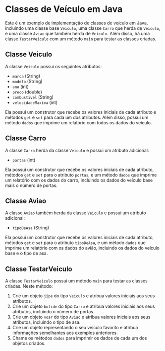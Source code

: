 # Classes de Veículo em Java

Este é um exemplo de implementação de classes de veículo em Java, incluindo uma classe base `Veiculo`, uma classe `Carro` que herda de `Veiculo`, e uma classe `Aviao` que também herda de `Veiculo`. Além disso, há uma classe `TestarVeiculo` com um método `main` para testar as classes criadas.

## Classe Veiculo

A classe `Veiculo` possui os seguintes atributos:

- `marca` (String)
- `modelo` (String)
- `ano` (int)
- `preco` (double)
- `combustivel` (String)
- `velocidadeMaxima` (int)

Ela possui um construtor que recebe os valores iniciais de cada atributo e métodos `get` e `set` para cada um dos atributos. Além disso, possui um método `dados` que imprime um relatório com todos os dados do veículo.

## Classe Carro

A classe `Carro` herda da classe `Veiculo` e possui um atributo adicional:

- `portas` (int)

Ela possui um construtor que recebe os valores iniciais de cada atributo, métodos `get` e `set` para o atributo `portas`, e um método `dados` que imprime um relatório com os dados do carro, incluindo os dados do veículo base mais o número de portas.

## Classe Aviao

A classe `Aviao` também herda da classe `Veiculo` e possui um atributo adicional:

- `tipoDeAsa` (String)

Ela possui um construtor que recebe os valores iniciais de cada atributo, métodos `get` e `set` para o atributo `tipoDeAsa`, e um método `dados` que imprime um relatório com os dados do avião, incluindo os dados do veículo base e o tipo de asa.

## Classe TestarVeiculo

A classe `TestarVeiculo` possui um método `main` para testar as classes criadas. Neste método:

1. Crie um objeto `jipe` do tipo `Veiculo` e atribua valores iniciais aos seus atributos.
2. Crie um objeto `bolide` do tipo `Carro` e atribua valores iniciais aos seus atributos, incluindo o número de portas.
3. Crie um objeto `voar` do tipo `Aviao` e atribua valores iniciais aos seus atributos, incluindo o tipo de asa.
4. Crie um objeto representando o seu veículo favorito e atribua informações semelhantes aos exemplos anteriores.
5. Chame os métodos `dados` para imprimir os dados de cada um dos objetos criados.




